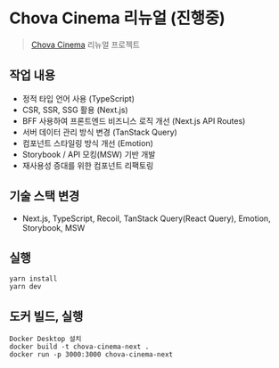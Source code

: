 # Chova Cinema 리뉴얼 (진행중)

> [Chova Cinema](https://github.com/viveloper/chova-cinema) 리뉴얼 프로젝트

## 작업 내용

- 정적 타입 언어 사용 (TypeScript)
- CSR, SSR, SSG 활용 (Next.js)
- BFF 사용하여 프론트엔드 비즈니스 로직 개선 (Next.js API Routes)
- 서버 데이터 관리 방식 변경 (TanStack Query)
- 컴포넌트 스타일링 방식 개선 (Emotion)
- Storybook / API 모킹(MSW) 기반 개발
- 재사용성 증대를 위한 컴포넌트 리팩토링

## 기술 스택 변경

- Next.js, TypeScript, Recoil, TanStack Query(React Query), Emotion, Storybook, MSW

## 실행

```
yarn install
yarn dev
```

## 도커 빌드, 실행

```
Docker Desktop 설치
docker build -t chova-cinema-next .
docker run -p 3000:3000 chova-cinema-next
```
